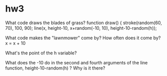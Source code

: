 # hw3

What code draws the blades of grass?
function draw() {
  stroke(random(60, 70), 100, 90);
  line(x, height-10, x+random(-10, 10), height-10-random(h));
  
What code makes the "lawnmower" come by? How often does it come by?
x = x + 10

What's the point of the h variable?


What does the -10 do in the second and fourth arguments of the line function, height-10-random(h) ? Why is it there?

